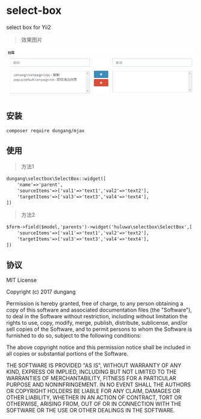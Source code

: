 # select-box
select box for Yii2 


> 效果图片

![demo](images/demo.png)

## 安装

```
composer require dungang/mjax
```

## 使用

> 方法1

```
dungang\selectbox\SelectBox::widget([
    'name'=>'parent',
    'sourceItems'=>['val1'=>'text1','val2'=>'text2'],
    'targetItems'=>['val3'=>'text3','val4'=>'text4'],
])
```


> 方法2

```
$form->field($model,'parents')->widget('huluwa\selectbox\SelectBox',[
    'sourceItems'=>['val1'=>'text1','val2'=>'text2'],
    'targetItems'=>['val3'=>'text3','val4'=>'text4'],
])
```


## 协议

MIT License

Copyright (c) 2017 dungang

Permission is hereby granted, free of charge, to any person obtaining a copy
of this software and associated documentation files (the "Software"), to deal
in the Software without restriction, including without limitation the rights
to use, copy, modify, merge, publish, distribute, sublicense, and/or sell
copies of the Software, and to permit persons to whom the Software is
furnished to do so, subject to the following conditions:

The above copyright notice and this permission notice shall be included in all
copies or substantial portions of the Software.

THE SOFTWARE IS PROVIDED "AS IS", WITHOUT WARRANTY OF ANY KIND, EXPRESS OR
IMPLIED, INCLUDING BUT NOT LIMITED TO THE WARRANTIES OF MERCHANTABILITY,
FITNESS FOR A PARTICULAR PURPOSE AND NONINFRINGEMENT. IN NO EVENT SHALL THE
AUTHORS OR COPYRIGHT HOLDERS BE LIABLE FOR ANY CLAIM, DAMAGES OR OTHER
LIABILITY, WHETHER IN AN ACTION OF CONTRACT, TORT OR OTHERWISE, ARISING FROM,
OUT OF OR IN CONNECTION WITH THE SOFTWARE OR THE USE OR OTHER DEALINGS IN THE
SOFTWARE.